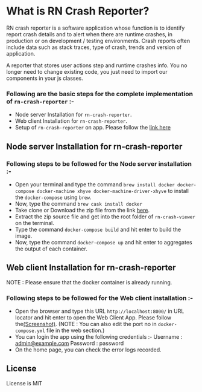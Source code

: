# What is RN Crash Reporter?

RN crash reporter is a software application whose function is to identify report crash details and to alert when there are runtime crashes, in production or on development / testing environments. Crash reports often include data such as stack traces, type of crash, trends and version of application.

A reporter that stores user actions step and runtime crashes info. You no longer need to change existing code, you just need to import our components in your js classes. 

### Following are the basic steps for the complete implementation of `rn-crash-reporter` :-
- Node server Installation for `rn-crash-reporter`.
- Web client Installation for `rn-crash-reporter`.
- Setup of  `rn-crash-reporter` on app. Please follow the [link here](README.md)

## Node server Installation for rn-crash-reporter

### Following steps to be followed for the Node server installation :- 
- Open your terminal and type the command `brew install docker docker-compose docker-machine xhyve docker-machine-driver-xhyve`  to install the `docker-compose` using `brew`.
- Now, type the command `brew cask install docker`
- Take clone or Download the zip file from the link [here](https://github.com/sytango-technologies/rn-crash-viewer).
- Extract the zip source file and get into the root folder of `rn-crash-viewer` on the terminal.
- Type the command `docker-compose build` and hit enter to build the image.
- Now, type the command `docker-compose up` and hit enter to aggregates the output of each container.

## Web client Installation for rn-crash-reporter

NOTE : Please ensure that the docker container is already running.

### Following steps to be followed for the Web client installation :- 
- Open the browser and type this URL  `http://localhost:8000/` in URL locator and hit enter to open the Web Client App. Please follow the[(Screenshot)](). (NOTE : You can also edit the port no in `docker-compose.yml` file in the web section.)
- You can login the app using the following credentials :-
    Username : admin@example.com
    Password : password
- On the home page, you can check the error logs recorded.  



## License

License is MIT
